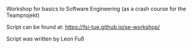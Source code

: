Workshop for basics to Software Engineering (as a crash course for the Teamprojekt)

Script can be found at: https://fsi-tue.github.io/se-workshop/


Script was written by Leon Fuß
